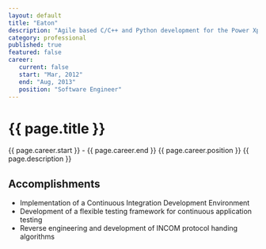 ```yaml
---
layout: default
title: "Eaton"
description: "Agile based C/C++ and Python development for the Power Xpert Gateway Toolkit"  
category: professional
published: true
featured: false
career:
   current: false
   start: "Mar, 2012"
   end: "Aug, 2013"
   position: "Software Engineer"
---
```


# {{ page.title }}
{{ page.career.start }} - {{ page.career.end }}  {{ page.career.position }}
{{ page.description }}
## Accomplishments
* Implementation of a Continuous Integration Development Environment
* Development of a flexible testing framework for continuous application testing
* Reverse engineering and development of INCOM protocol handing algorithms
